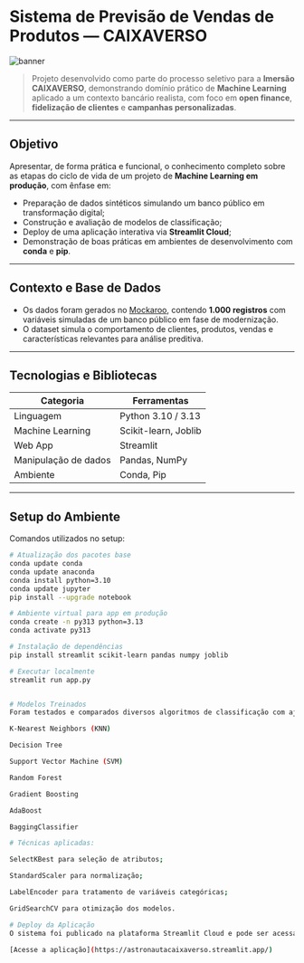 # Sistema de Previsão de Vendas de Produtos — CAIXAVERSO

![banner](https://github.com/valtairmartins/CAIXAVERSO/blob/main/banner_caixaverso.png)

> Projeto desenvolvido como parte do processo seletivo para a **Imersão CAIXAVERSO**, demonstrando domínio prático de **Machine Learning** aplicado a um contexto bancário realista, com foco em **open finance**, **fidelização de clientes** e **campanhas personalizadas**.

---

## Objetivo

Apresentar, de forma prática e funcional, o conhecimento completo sobre as etapas do ciclo de vida de um projeto de **Machine Learning em produção**, com ênfase em:

- Preparação de dados sintéticos simulando um banco público em transformação digital;
- Construção e avaliação de modelos de classificação;
- Deploy de uma aplicação interativa via **Streamlit Cloud**;
- Demonstração de boas práticas em ambientes de desenvolvimento com **conda** e **pip**.

---

## Contexto e Base de Dados

- Os dados foram gerados no [Mockaroo](https://www.mockaroo.com/), contendo **1.000 registros** com variáveis simuladas de um banco público em fase de modernização.
- O dataset simula o comportamento de clientes, produtos, vendas e características relevantes para análise preditiva.

---

## Tecnologias e Bibliotecas

| Categoria         | Ferramentas                           |
|------------------|----------------------------------------|
| Linguagem        | Python 3.10 / 3.13                     |
| Machine Learning | Scikit-learn, Joblib                   |
| Web App          | Streamlit                             |
| Manipulação de dados | Pandas, NumPy                     |
| Ambiente         | Conda, Pip                             |

---

## Setup do Ambiente

Comandos utilizados no setup:

```bash
# Atualização dos pacotes base
conda update conda
conda update anaconda
conda install python=3.10
conda update jupyter
pip install --upgrade notebook

# Ambiente virtual para app em produção
conda create -n py313 python=3.13
conda activate py313

# Instalação de dependências
pip install streamlit scikit-learn pandas numpy joblib

# Executar localmente
streamlit run app.py


# Modelos Treinados
Foram testados e comparados diversos algoritmos de classificação com ajuste de hiperparâmetros:

K-Nearest Neighbors (KNN)

Decision Tree

Support Vector Machine (SVM)

Random Forest

Gradient Boosting

AdaBoost

BaggingClassifier

# Técnicas aplicadas:

SelectKBest para seleção de atributos;

StandardScaler para normalização;

LabelEncoder para tratamento de variáveis categóricas;

GridSearchCV para otimização dos modelos.

# Deploy da Aplicação
O sistema foi publicado na plataforma Streamlit Cloud e pode ser acessado aqui:

[Acesse a aplicação](https://astronautacaixaverso.streamlit.app/)
